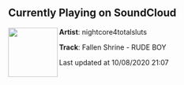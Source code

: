 ## Currently Playing on SoundCloud

[<img align="left" width="100" src="https://i1.sndcdn.com/artworks-FUNkj7xMdJOEymVb-cMKiDg-t50x50.jpg">](https://soundcloud.com/nightcore4totalsluts/rude-boy)

**Artist**: nightcore4totalsluts 

**Track**: Fallen Shrine - RUDE BOY

Last updated at 10/08/2020 21:07

